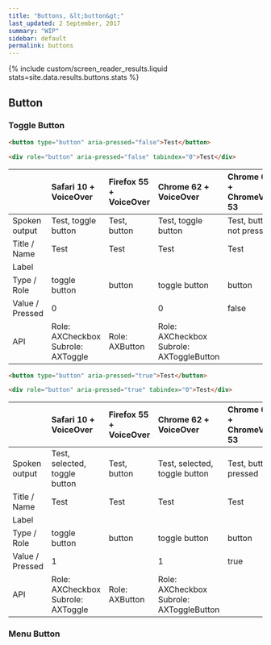 ```yaml
---
title: "Buttons, &lt;button&gt;"
last_updated: 2 September, 2017
summary: "WIP"
sidebar: default
permalink: buttons
---
```


{% include custom/screen_reader_results.liquid stats=site.data.results.buttons.stats %}

## Button

### Toggle Button

```html
<button type="button" aria-pressed="false">Test</button>
```
```html
<div role="button" aria-pressed="false" tabindex="0">Test</div>
```

|| Safari 10 + VoiceOver | Firefox 55 + VoiceOver | Chrome 62 + VoiceOver | Chrome 62 + ChromeVox 53 |
|:---|:---|:---|:---|:---|
| Spoken output   | Test, toggle button | Test, button | Test, toggle button | Test, button not pressed
| Title / Name    | Test | Test | Test | Test |
| Label           |||||
| Type / Role     | toggle button | button | toggle button | button |
| Value / Pressed | 0 | | 0 | false |
| API             | Role: AXCheckbox <br/> Subrole: AXToggle | Role: AXButton | Role: AXCheckbox <br/> Subrole: AXToggleButton ||

```html
<button type="button" aria-pressed="true">Test</button>
```
```html
<div role="button" aria-pressed="true" tabindex="0">Test</div>
```

|| Safari 10 + VoiceOver | Firefox 55 + VoiceOver | Chrome 62 + VoiceOver | Chrome 62 + ChromeVox 53 |
|:---|:---|:---|:---|:---|
| Spoken output   | Test, selected, toggle button | Test, button | Test, selected, toggle button | Test, button pressed |
| Title / Name    | Test | Test | Test | Test |
| Label           |||||
| Type / Role     | toggle button | button | toggle button | button |
| Value / Pressed | 1 | | 1 | true |
| API             | Role: AXCheckbox <br/> Subrole: AXToggle | Role: AXButton | Role: AXCheckbox <br/> Subrole: AXToggleButton ||

### Menu Button
